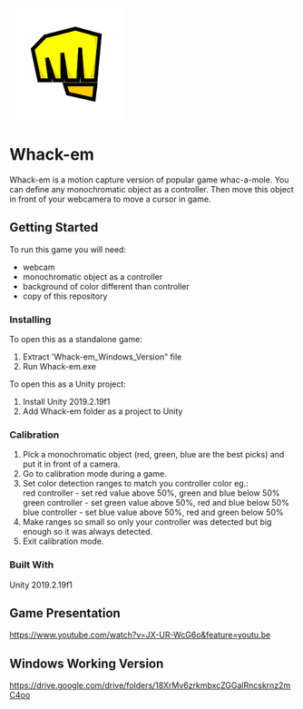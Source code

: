 <img src="Whack-em/Assets/Sprites/simple/marker.png" width="200">

# Whack-em

Whack-em is a motion capture version of popular game whac-a-mole. You can define any monochromatic object as a controller. Then move this object in front of your webcamera to move a cursor in game.

## Getting Started

To run this game you will need:
- webcam
- monochromatic object as a controller
- background of color different than controller
- copy of this repository

### Installing

To open this as a standalone game:
1. Extract 'Whack-em_Windows_Version" file
2. Run Whack-em.exe

To open this as a Unity project:
1. Install Unity 2019.2.19f1
2. Add Whack-em folder as a project to Unity

### Calibration

1. Pick a monochromatic object (red, green, blue are the best picks) and put it in front of a camera.
2. Go to calibration mode during a game.
3. Set color detection ranges to match you controller color eg.:  
red controller - set red value above 50%, green and blue below 50%  
  green controller - set green value above 50%, red and blue below 50%  
  blue controller - set blue value above 50%, red and green below 50%  
4. Make ranges so small so only your controller was detected but big enough so it was always detected.
5. Exit calibration mode.

### Built With

Unity 2019.2.19f1

## Game Presentation

https://www.youtube.com/watch?v=JX-UR-WcG6o&feature=youtu.be

## Windows Working Version

https://drive.google.com/drive/folders/18XrMv6zrkmbxcZGGalRncskrnz2mC4oo
